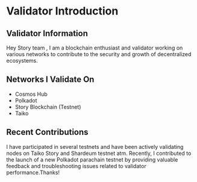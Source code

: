 # Validator Introduction

## Validator Information
Hey Story team , I am a blockchain enthusiast and validator working on various networks to contribute to the security and growth of decentralized ecosystems.

## Networks I Validate On
- Cosmos Hub
- Polkadot
- Story Blockchain (Testnet)
- Taiko 
## Recent Contributions
I have participated in several testnets and have been actively validating nodes on Taiko Story and Shardeum testnet atm. Recently, I contributed to the launch of a new Polkadot parachain testnet by providing valuable feedback and troubleshooting issues related to validator performance.Thanks!
